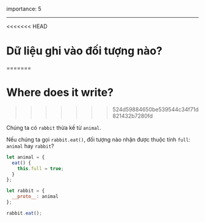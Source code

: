 importance: 5

---

<<<<<<< HEAD
# Dữ liệu ghi vào đối tượng nào?
=======
# Where does it write?
>>>>>>> 524d59884650be539544c34f71d821432b7280fd

Chúng ta có `rabbit` thừa kế từ `animal`.

Nếu chúng ta gọi `rabbit.eat()`, đối tượng nào nhận được thuộc tính `full`: `animal` hay `rabbit`? 

```js
let animal = {
  eat() {
    this.full = true;
  }
};

let rabbit = {
  __proto__: animal
};

rabbit.eat();
```
